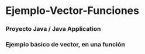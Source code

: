 # Ejemplo-Vector-Funciones
### Proyecto Java / Java Application
### Ejemplo básico de vector, en una función
